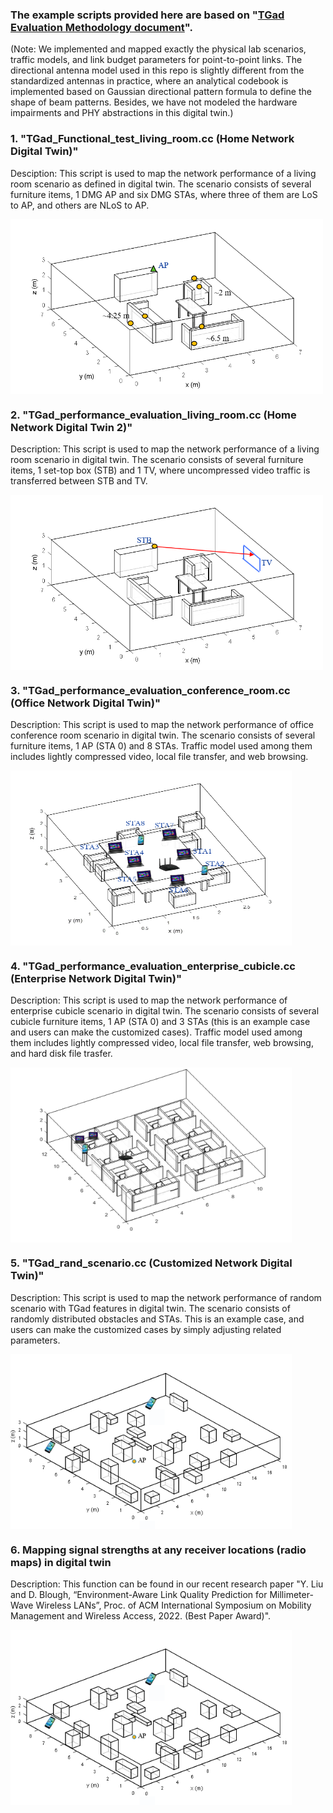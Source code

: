 ### The example scripts provided here are based on "[TGad Evaluation Methodology document](https://nam12.safelinks.protection.outlook.com/?url=https%3A%2F%2Fwww.ieee802.org%2F11%2FReports%2Ftgad_update.htm&amp;data=04%7C01%7Cyuchen.liu%40gatech.edu%7C3392376e47974f632cb808d8e9792e69%7C482198bbae7b4b258b7a6d7f32faa083%7C0%7C0%7C637516053978860685%7CUnknown%7CTWFpbGZsb3d8eyJWIjoiMC4wLjAwMDAiLCJQIjoiV2luMzIiLCJBTiI6Ik1haWwiLCJXVCI6Mn0%3D%7C1000&amp;sdata=tXSAjh36UPl2pFAc3x5igH3BBgFL13GBxQ3fpI7B7Kk%3D&amp;reserved=0)".
(Note: We implemented and mapped exactly the physical lab scenarios, traffic models, and link budget parameters for point-to-point links. The directional antenna model used in this repo is slightly different from the standardized antennas in practice, where an analytical codebook is implemented based on Gaussian directional pattern formula to define the shape of beam patterns. Besides, we have not modeled the hardware impairments and PHY abstractions in this digital twin.)

### 1. "TGad_Functional_test_living_room.cc (Home Network Digital Twin)"

Desciption: This script is used to map the network performance of a living room scenario as defined in digital twin. The scenario consists of several furniture items, 1 DMG AP and six DMG STAs, where three of them are LoS to AP, and others are NLoS to AP. 

<img id="img1" src="figures/func_test.png" width="500" height="280" align="middle">

### 2. "TGad_performance_evaluation_living_room.cc (Home Network Digital Twin 2)"

Description: This script is used to map the network performance of a living room scenario in digital twin. The scenario consists of several furniture items, 1 set-top box (STB) and 1 TV, where uncompressed video traffic is transferred between STB and TV.

<img id="img1" src="figures/eva_living_room.png" width="500" height="280" align="middle">

### 3. "TGad_performance_evaluation_conference_room.cc (Office Network Digital Twin)"

Description: This script is used to map the network performance of office conference room scenario in digital twin. The scenario consists of several furniture items, 1 AP (STA 0) and 8 STAs. Traffic model used among them includes lightly compressed video, local file transfer, and web browsing.

<img id="img1" src="figures/eva_conf_room.png" width="450" height="280" align="middle">

### 4. "TGad_performance_evaluation_enterprise_cubicle.cc (Enterprise Network Digital Twin)"

Description: This script is used to map the network performance of enterprise cubicle scenario in digital twin. The scenario consists of several cubicle furniture items, 1 AP (STA 0) and 3 STAs (this is an example case and users can make the customized cases). Traffic model used among them includes lightly compressed video, local file transfer, web browsing, and hard disk file trasfer.

<img id="img1" src="figures/eva_cubicle_room.png" width="450" height="280" align="middle">

### 5. "TGad_rand_scenario.cc (Customized Network Digital Twin)"

Description: This script is used to map the network performance of random scenario with TGad features in digital twin. The scenario consists of randomly distributed obstacles and STAs. This is an example case, and users can make the customized cases by simply adjusting related parameters.

<img id="img1" src="figures/eva_rand_scenario.png" width="450" height="280" align="middle">

### 6. Mapping signal strengths at any receiver locations (radio maps) in digital twin

Description: This function can be found in our recent research paper "Y. Liu and D. Blough, “Environment-Aware Link Quality Prediction for Millimeter-Wave Wireless LANs”, Proc. of ACM International Symposium on Mobility Management and Wireless Access, 2022. (Best Paper Award)".

<img id="img1" src="figures/eva_rand_scenario.png" width="450" height="280" align="middle">

